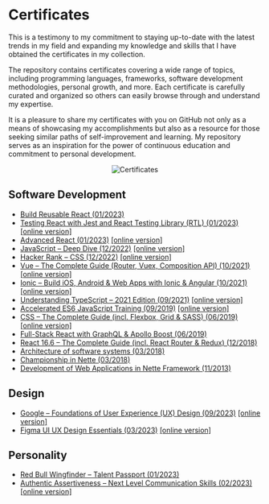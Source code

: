 # Certificates

This is a testimony to my commitment to staying up-to-date with the latest trends in my field and expanding my knowledge and skills that I have obtained the certificates in my collection.

The repository contains certificates covering a wide range of topics, including programming languages, frameworks, software development methodologies, personal growth, and more. Each certificate is carefully curated and organized so others can easily browse through and understand my expertise.

It is a pleasure to share my certificates with you on GitHub not only as a means of showcasing my accomplishments but also as a resource for those seeking similar paths of self-improvement and learning. My repository serves as an inspiration for the power of continuous education and commitment to personal development.

<p align="center">
<img src="https://user-images.githubusercontent.com/10185306/209370400-0cb193c6-11fe-493a-a83b-cb264e5abfa1.png" alt="Certificates" />
</p>

## Software Development

- [Build Reusable React (01/2023)](/software-development/2023-01-build-reusable-react.pdf) 
- [Testing React with Jest and React Testing Library (RTL) (01/2023)](/software-development/2023-01-testing-react-jest-and-rtl.pdf) [[online version]](https://www.udemy.com/certificate/UC-287ee196-2b04-4e98-bd09-0f78ebac2488/)
- [Advanced React (01/2023)](/software-development/2023-01-advanced-react.pdf) [[online version]](https://scrimba.com/certificate/u3kER2Hg/greact)
- [JavaScript – Deep Dive (12/2022)](/software-development/2022-12-javascript-deep-dive.pdf) [[online version]](https://scrimba.com/certificate/u3kER2Hg/gjavascript)
- [Hacker Rank – CSS (12/2022)](/software-development/2022-12-hacker-rank-css.pdf) [[online version]](https://www.hackerrank.com/certificates/4a3526950852) 
- [Vue – The Complete Guide (Router, Vuex, Composition API) (10/2021)](/software-development/2021-11-udemy-vue.pdf) [[online version]](https://www.udemy.com/certificate/UC-b7597d78-0ea8-422a-a7cb-0a118b0a4a48/)
- [Ionic – Build iOS, Android & Web Apps with Ionic & Angular (10/2021)](/software-development/2021-10-udemy-ionic-angular.pdf) [[online version]](https://www.udemy.com/certificate/UC-40797aa8-6289-4dc8-bcc8-8e3accc26a49/)
- [Understanding TypeScript – 2021 Edition (09/2021)](/software-development/2021-09-udemy-understanding-typescript-2021.pdf) [[online version]](https://www.udemy.com/certificate/UC-fcc230f5-bb02-416d-9afc-3809b38251fb/)
- [Accelerated ES6 JavaScript Training (09/2019)](/software-development/2019-09-udemy-es6.pdf) [[online version]](https://www.udemy.com/certificate/UC-O6H3HO9M/)
- [CSS – The Complete Guide (incl. Flexbox, Grid & SASS) (06/2019)](/software-development/2019-08-udemy-css.pdf) [[online version]](https://www.udemy.com/certificate/UC-P3WGBZO8/)
- [Full-Stack React with GraphQL & Apollo Boost (06/2019)](/software-development/2019-06-udemy-graphql.pdf)
- [React 16.6 – The Complete Guide (incl. React Router & Redux) (12/2018)](/software-development/2018-12-udemy-react.pdf)
- [Architecture of software systems (03/2018)](/software-development/2018-03-gopas.pdf)
- [Championship in Nette (03/2018)](/software-development/2018-03-nette-2.pdf)
- [Development of Web Applications in Nette Framework (11/2013)](/software-development/2013-11-nette-1.pdf)

## Design

- [Google – Foundations of User Experience (UX) Design (09/2023)](/design/2023-09-google-ux-design.pdf) [[online version]](https://www.coursera.org/account/accomplishments/certificate/HYP63WFT8VN2)
- [Figma UI UX Design Essentials (03/2023)](/design/2023-03-figma.pdf) [[online version]](https://www.udemy.com/certificate/UC-2c48adb1-35b0-4046-b532-29a68b1870e9/)

## Personality

- [Red Bull Wingfinder – Talent Passport (01/2023)](/personality/2023-01-red-bull-wingfinder-talent-passport.pdf)
- [Authentic Assertiveness – Next Level Communication Skills (02/2023)](/personality/2023-02-authentic-assertiveness-next-level-communication-skills.pdf) [[online version]](https://www.udemy.com/certificate/UC-fc5b4d9d-ab8a-480c-aefa-1e3ee5d62d60/)
